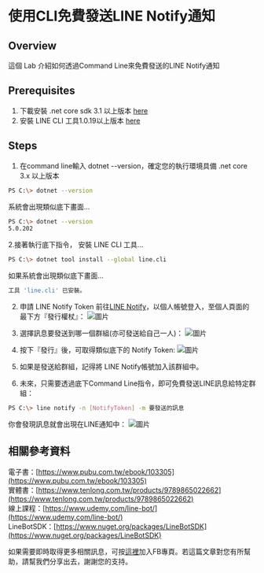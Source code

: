 使用CLI免費發送LINE Notify通知
===
## Overview
這個 Lab 介紹如何透過Command Line來免費發送的LINE Notify通知
## Prerequisites
1. 下載安裝 .net core sdk 3.1 以上版本 [here](https://dotnet.microsoft.com/download)
2. 安裝 LINE CLI 工具1.0.19以上版本 [here](https://www.nuget.org/packages/line.cli/)
 
## Steps

1. 在command line輸入 dotnet --version，確定您的執行環境具備 .net core 3.x 以上版本
```bash
PS C:\> dotnet --version
```
系統會出現類似底下畫面...
```bash
PS C:\> dotnet --version
5.0.202
```

2.接著執行底下指令， 安裝 LINE CLI 工具...
```bash
PS C:\> dotnet tool install --global line.cli 
```
如果系統會出現類似底下畫面...
```bash
工具 'line.cli' 已安裝。
```
2. 申請 LINE Notify Token
前往[LINE Notify](https://notify-bot.line.me/my/)，以個人帳號登入，至個人頁面的最下方『發行權杖』：
![圖片](https://arock.blob.core.windows.net/blogdata202308/21-201331-7bdb21b9-97b4-4d3d-a681-aa9e9b467e96.png)
3. 選擇訊息要發送到哪一個群組(亦可發送給自己一人)：
![圖片](https://arock.blob.core.windows.net/blogdata202308/21-201651-abb44087-02ce-4b6b-bea2-c6aed95538db.png)

4. 按下『發行』後，可取得類似底下的 Notify Token:
![圖片](https://arock.blob.core.windows.net/blogdata202308/21-201822-c5c6645e-a708-4531-b8c5-aa4e509e1730.png)
5. 如果是發送給群組，記得將 LINE Notify帳號加入該群組中。
6. 未來，只需要透過底下Command Line指令，即可免費發送LINE訊息給特定群組：
```bash
PS C:\> line notify -n [NotifyToken] -m 要發送的訊息 
```
你會發現訊息就會出現在LINE通知中：
![圖片](https://arock.blob.core.windows.net/blogdata202308/21-202529-ea9f33f1-2874-4b8b-9ecb-415b01d92f21.png)

相關參考資料
---
電子書：[https://www.pubu.com.tw/ebook/103305](https://www.pubu.com.tw/ebook/103305)  
實體書：[https://www.tenlong.com.tw/products/9789865022662](https://www.tenlong.com.tw/products/9789865022662)  
線上課程：[https://www.udemy.com/line-bot/](https://www.udemy.com/line-bot/)  
LineBotSDK：[https://www.nuget.org/packages/LineBotSDK](https://www.nuget.org/packages/LineBotSDK)  

如果需要即時取得更多相關訊息，可按[這裡](https://www.facebook.com/DotNetWalker/)加入FB專頁。若這篇文章對您有所幫助，請幫我們分享出去，謝謝您的支持。
